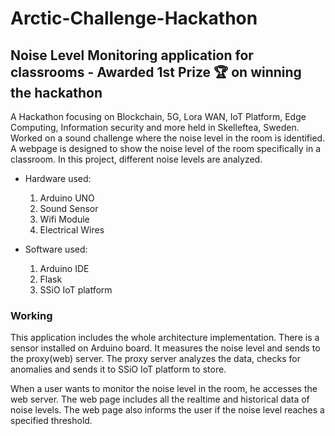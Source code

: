 # Arctic-Challenge-Hackathon

## Noise Level Monitoring application for classrooms - Awarded 1st Prize :trophy: on winning the hackathon

A Hackathon focusing on Blockchain, 5G, Lora WAN, IoT Platform, Edge Computing, Information security and more held in Skelleftea, Sweden.  Worked on a sound challenge where the noise level in the room is identified. A webpage is designed to show the noise level of the room specifically in a classroom. In this project, different noise levels are analyzed. 

* Hardware used:
  1. Arduino UNO 
  2. Sound Sensor
  3. Wifi Module
  4. Electrical Wires 
  
 * Software used:
   1. Arduino IDE
   2. Flask
   3. SSiO IoT platform
     
   
   
### Working

This application includes the whole architecture implementation.
There is a sensor installed on Arduino board. It measures the noise level and sends to the proxy(web) server.
The proxy server analyzes the data, checks for anomalies and sends it to SSiO IoT platform to store.

When a user wants to monitor the noise level in the room, he accesses the web server.
The web page includes all the realtime and historical data of noise levels.
The web page also informs the user if the noise level reaches a specified threshold.




